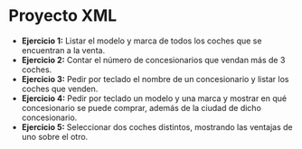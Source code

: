 # Proyecto XML

* **Ejercicio 1:** Listar el modelo y marca de todos los coches que se encuentran a la venta.
* **Ejercicio 2:** Contar el número de concesionarios que vendan más de 3 coches.
* **Ejercicio 3:** Pedir por teclado el nombre de un concesionario y listar los coches que venden.
* **Ejercicio 4:** Pedir por teclado un modelo y una marca y mostrar en qué concesionario se puede comprar, además de la ciudad de dicho concesionario.
* **Ejercicio 5:** Seleccionar dos coches distintos, mostrando las ventajas de uno sobre el otro.
